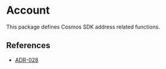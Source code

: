 # Account

This package defines Cosmos SDK address related functions.

## References

+ [ADR-028](../../docs/architecture/adr-028-public-key-addresses.md)
